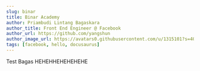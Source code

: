 ```yaml
---
slug: binar
title: Binar Academy
author: Priambudi Lintang Bagaskara
author_title: Front End Engineer @ Facebook
author_url: https://github.com/yangshun
author_image_url: https://avatars0.githubusercontent.com/u/1315101?s=400&v=4
tags: [facebook, hello, docusaurus]
---
```


Test Bagas HEHEHHEHEHEHEHE